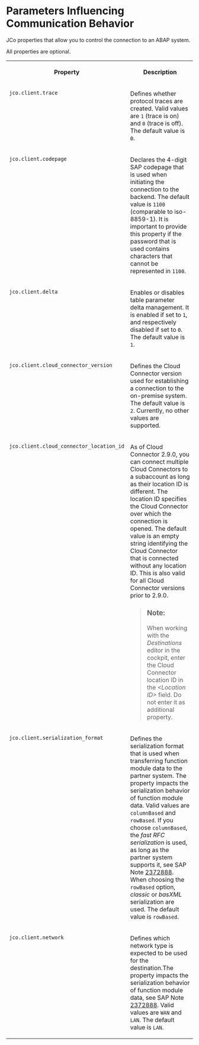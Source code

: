 <!-- loiocce126a22e7b462fac6d4de58551e238 -->

# Parameters Influencing Communication Behavior

JCo properties that allow you to control the connection to an ABAP system.

All properties are optional.


<table>
<tr>
<th valign="top">

Property

</th>
<th valign="top">

Description

</th>
</tr>
<tr>
<td valign="top">

`jco.client.trace`

</td>
<td valign="top">

Defines whether protocol traces are created. Valid values are `1` \(trace is on\) and `0` \(trace is off\). The default value is `0`.

</td>
</tr>
<tr>
<td valign="top">

`jco.client.codepage`

</td>
<td valign="top">

Declares the 4-digit SAP codepage that is used when initiating the connection to the backend. The default value is `1100` \(comparable to iso-8859-1\). It is important to provide this property if the password that is used contains characters that cannot be represented in `1100`.

</td>
</tr>
<tr>
<td valign="top">

`jco.client.delta`

</td>
<td valign="top">

Enables or disables table parameter delta management. It is enabled if set to `1`, and respectively disabled if set to `0`. The default value is `1`.

</td>
</tr>
<tr>
<td valign="top">

`jco.client.cloud_connector_version`

</td>
<td valign="top">

Defines the Cloud Connector version used for establishing a connection to the on-premise system. The default value is `2`. Currently, no other values are supported.

</td>
</tr>
<tr>
<td valign="top">

`jco.client.cloud_connector_location_id`

</td>
<td valign="top">

As of Cloud Connector 2.9.0, you can connect multiple Cloud Connectors to a subaccount as long as their location ID is different. The location ID specifies the Cloud Connector over which the connection is opened. The default value is an empty string identifying the Cloud Connector that is connected without any location ID. This is also valid for all Cloud Connector versions prior to 2.9.0.

> ### Note:  
> When working with the *Destinations* editor in the cockpit, enter the Cloud Connector location ID in the *<Location ID\>* field. Do not enter it as additional property.



</td>
</tr>
<tr>
<td valign="top">

`jco.client.serialization_format`

</td>
<td valign="top">

Defines the serialization format that is used when transferring function module data to the partner system. The property impacts the serialization behavior of function module data. Valid values are `columnBased` and `rowBased`. If you choose `columnBased`, the *fast RFC serialization* is used, as long as the partner system supports it, see SAP Note [2372888](https://me.sap.com/notes/2372888). When choosing the `rowBased` option, *classic* or *basXML* serialization are used. The default value is `rowBased`.

</td>
</tr>
<tr>
<td valign="top">

`jco.client.network`

</td>
<td valign="top">

Defines which network type is expected to be used for the destination.The property impacts the serialization behavior of function module data, see SAP Note [2372888](https://me.sap.com/notes/2372888). Valid values are `WAN` and `LAN`. The default value is `LAN`.

</td>
</tr>
</table>

